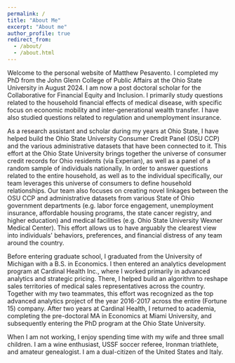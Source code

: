 ```yaml
---
permalink: /
title: "About Me"
excerpt: "About me"
author_profile: true
redirect_from: 
  - /about/
  - /about.html
---
```


Welcome to the personal website of Matthew Pesavento. I completed my PhD from the John Glenn College of Public Affairs at the Ohio State University in August 2024. I am now a post doctoral scholar for the Collaborative for Financial Equity and Inclusion. I primarily study questions related to the household financial effects of medical disease, with specific focus on economic mobility and inter-generational wealth transfer. I have also studied questions related to regulation and unemployment insurance.

As a research assistant and scholar during my years at Ohio State, I have helped build the Ohio State University Consumer Credit Panel (OSU CCP) and the various administrative datasets that have been connected to it. This effort at the Ohio State University brings together the universe of consumer credit records for Ohio residents (via Experian), as well as a panel of a random sample of individuals nationally. In order to answer questions related to the entire household, as well as to the individual specifically, our team leverages this universe of consumers to define household relationships. Our team also focuses on creating novel linkages between the OSU CCP and administrative datasets from various State of Ohio government departments (e.g. labor force engagement, unemployment insurance, affordable housing programs, the state cancer registry, and higher education) and medical facilities (e.g. Ohio State University Wexner Medical Center). This effort allows us to have arguably the clearest view into individuals' behaviors, preferences, and financial distress of any team around the country.

Before entering graduate school, I graduated from the University of Michigan with a B.S. in Economics. I then entered an analytics development program at Cardinal Health Inc., where I worked primarily in advanced analytics and strategic pricing. There, I helped build an algorithm to reshape sales territories of medical sales representatives across the country. Together with my two teammates, this effort was recognized as the top advanced analytics project of the year 2016-2017 across the entire (Fortune 15) company. After two years at Cardinal Health, I returned to academia, completing the pre-doctoral MA in Economics at Miami University, and subsequently entering the PhD program at the Ohio State University.

When I am not working, I enjoy spending time with my wife and three small children. I am a wine enthusiast, USSF soccer referee, Ironman triathlete, and amateur genealogist. I am a dual-citizen of the United States and Italy.







